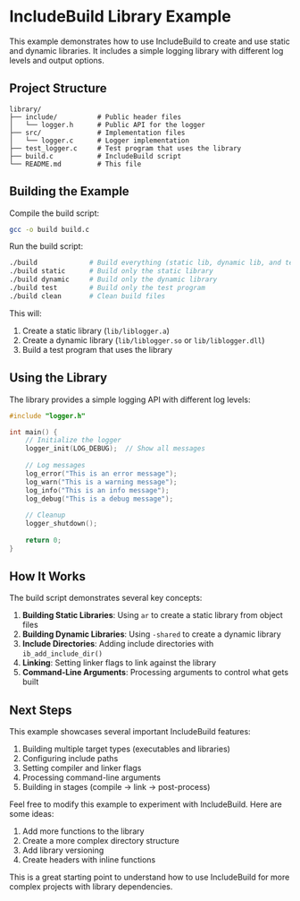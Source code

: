 # IncludeBuild Library Example

This example demonstrates how to use IncludeBuild to create and use static and dynamic libraries. It includes a simple logging library with different log levels and output options.

## Project Structure

```
library/
├── include/          # Public header files
│   └── logger.h      # Public API for the logger
├── src/              # Implementation files
│   └── logger.c      # Logger implementation
├── test_logger.c     # Test program that uses the library
├── build.c           # IncludeBuild script
└── README.md         # This file
```

## Building the Example

Compile the build script:

```bash
gcc -o build build.c
```

Run the build script:

```bash
./build             # Build everything (static lib, dynamic lib, and test program)
./build static      # Build only the static library
./build dynamic     # Build only the dynamic library
./build test        # Build only the test program
./build clean       # Clean build files
```

This will:
1. Create a static library (`lib/liblogger.a`)
2. Create a dynamic library (`lib/liblogger.so` or `lib/liblogger.dll`)
3. Build a test program that uses the library

## Using the Library

The library provides a simple logging API with different log levels:

```c
#include "logger.h"

int main() {
    // Initialize the logger
    logger_init(LOG_DEBUG);  // Show all messages
    
    // Log messages
    log_error("This is an error message");
    log_warn("This is a warning message");
    log_info("This is an info message");
    log_debug("This is a debug message");
    
    // Cleanup
    logger_shutdown();
    
    return 0;
}
```

## How It Works

The build script demonstrates several key concepts:

1. **Building Static Libraries**: Using `ar` to create a static library from object files
2. **Building Dynamic Libraries**: Using `-shared` to create a dynamic library
3. **Include Directories**: Adding include directories with `ib_add_include_dir()`
4. **Linking**: Setting linker flags to link against the library
5. **Command-Line Arguments**: Processing arguments to control what gets built

## Next Steps

This example showcases several important IncludeBuild features:
1. Building multiple target types (executables and libraries)
2. Configuring include paths
3. Setting compiler and linker flags
4. Processing command-line arguments
5. Building in stages (compile → link → post-process)

Feel free to modify this example to experiment with IncludeBuild. Here are some ideas:
1. Add more functions to the library
2. Create a more complex directory structure
3. Add library versioning
4. Create headers with inline functions

This is a great starting point to understand how to use IncludeBuild for more complex projects with library dependencies. 